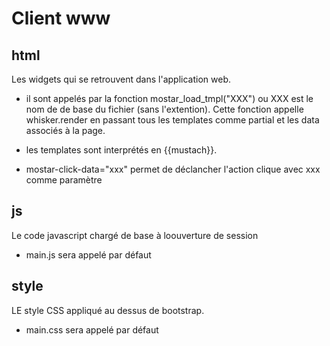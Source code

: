 # Client www 

## html

Les widgets qui se retrouvent dans l'application web.
 
  - il sont appelés par la fonction mostar_load_tmpl("XXX") ou XXX est le 
nom de de base du fichier (sans l'extention). Cette fonction appelle whisker.render en passant tous les templates comme partial et les data associés à la page.
 
  - les templates sont interprétés en {{mustach}}.
 
  - mostar-click-data="xxx" permet de déclancher l'action clique avec xxx comme paramètre  
  
  
## js

Le code javascript chargé de base à loouverture de session

  - main.js sera appelé par défaut

## style

LE style CSS appliqué au dessus de bootstrap. 

  - main.css sera appelé par défaut